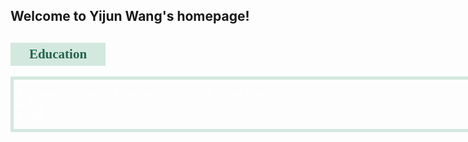 ## Welcome to Yijun Wang's homepage!

<!DOCTYPE html>
<html>

<head>
<style>
#myEdu {
  width: 140px;
  background-color: #d3e8df;
  padding: 6px;
  text-align: center;
  color: #23644e;
  font-family: COPPERPLATE;
}
</style>
</head>

<style>
div {
  width:800px;
  color: #ffffff;
  border: 5px solid #d3e8df;
}
</style>
<body>

<h2 id="myEdu">Education</h2>
<div>
<ul>
  <li>Visiting PhD student in Astrophysics       SRON &amp; Leiden University</li>
  <li>Tea</li>
  <li>Milk</li>
</ul>
</div>

</body>
</html>
